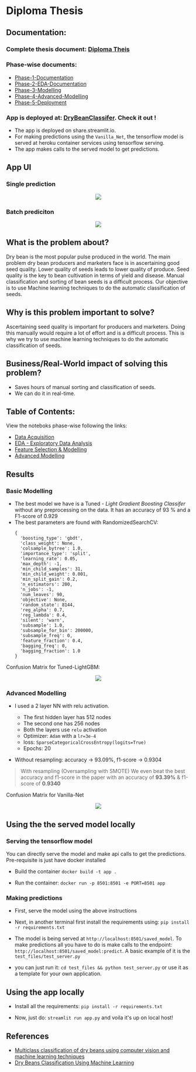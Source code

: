 # Diploma Thesis

## Documentation:

### Complete thesis document: [Diploma Theis](https://github.com/Abhiswain97/DryBeanClassification/blob/master/Documents/Phase-6-Diploma-thesis-104.pdf)
### Phase-wise documents:
- [Phase-1-Documentation](https://github.com/Abhiswain97/DryBeanClassification/blob/master/Documents/Phase-1-Documentation.pdf)
- [Phase-2-EDA-Documentation](https://github.com/Abhiswain97/DryBeanClassification/blob/master/Documents/Phase-2-EDA-Documentation.pdf)
- [Phase-3-Modelling](https://github.com/Abhiswain97/DryBeanClassification/blob/master/Documents/Phase-3-Modelling.pdf)
- [Phase-4-Advanced-Modelling](https://github.com/Abhiswain97/DryBeanClassification/blob/master/Documents/Phase-4-Advanced-Modelling.pdf)
- [Phase-5-Deployment](https://github.com/Abhiswain97/DryBeanClassification/blob/master/Documents/Phase-5-Deployment.pdf)

### App is deployed at: [DryBeanClassifer](https://share.streamlit.io/abhiswain97/drybeanclassification/app.py). Check it out !

- The app is deployed on share.streamlit.io.
- For making predictions using the `Vanilla_Net`, the tensorflow model is served at heroku container services using tensorflow serving.
- The app makes calls to the served model to get predictions.

## App UI

### Single prediction

<p align="center">
  <img src="images/App_single.png">
</p>


### Batch prediciton

<p align="center">
  <img src="images/App_batch.png">
</p>


## What is the problem about?

  Dry bean is the most popular pulse produced in the world. The main problem dry bean
  producers and marketers face is in ascertaining good seed quality. Lower quality of
  seeds leads to lower quality of produce. Seed quality is the key to bean cultivation in
  terms of yield and disease. Manual classification and sorting of bean seeds is a difficult
  process. Our objective is to use Machine learning techniques to do the automatic
  classification of seeds.

## Why is this problem important to solve?

  Ascertaining seed quality is important for producers and marketers. Doing this manually
  would require a lot of effort and is a difficult process. This is why we try to use machine
  learning techniques to do the automatic classification of seeds.
  
## Business/Real-World impact of solving this problem?
  - Saves hours of manual sorting and classification of seeds.
  - We can do it in real-time.


## Table of Contents:

View the noteboks phase-wise following the links:

- [Data Acquisition](https://nbviewer.org/github/Abhiswain97/DryBeanClassification/blob/master/notebooks/Phase-1-Documentation-notebook.ipynb) 
- [EDA - Exploratory Data Analysis](https://nbviewer.org/github/Abhiswain97/DryBeanClassification/blob/master/notebooks/Phase-2-EDA.ipynb)
- [Feature Selection & Modelling](https://nbviewer.org/github/Abhiswain97/DryBeanClassification/blob/master/notebooks/Phase-3.1-Feature-Selection-and-Modelling-Custom%20.ipynb)
- [Advanced Modelling](https://nbviewer.org/github/Abhiswain97/DryBeanClassification/blob/master/notebooks/Phase-4-TF-NN.ipynb)

## Results

### Basic Modelling

- The best model we have is a Tuned - *Light Gradient Boosting Classifer* without any preprocessing on the data. It has an accuracy of 93 % and a F1-score of 0.929
- The best parameters are found with RandomizedSearchCV: 
  ```
  {
    'boosting_type': 'gbdt',
    'class_weight': None,
    'colsample_bytree': 1.0,
    'importance_type': 'split',
    'learning_rate': 0.05,
    'max_depth': -1,
    'min_child_samples': 31,
    'min_child_weight': 0.001,
    'min_split_gain': 0.2,
    'n_estimators': 200,
    'n_jobs': -1,
    'num_leaves': 90,
    'objective': None,
    'random_state': 8144,
    'reg_alpha': 0.7,
    'reg_lambda': 0.4,
    'silent': 'warn',
    'subsample': 1.0,
    'subsample_for_bin': 200000,
    'subsample_freq': 0,
    'feature_fraction': 0.4,
    'bagging_freq': 0,
    'bagging_fraction': 1.0
  }
  ```

Confusion Matrix for Tuned-LightGBM:

<p align="center">
  <img src="ML_results/CF_Tuned_LightGBM_without_trans.png">
</p>

### Advanced Modelling

- I used a 2 layer NN with relu activation.
  - The first hidden layer has 512 nodes
  - The second one has 256 nodes
  - Both the layers use `relu` activation
  - Optimizer: `Adam` with a `lr=3e-4`
  - loss: `SparseCategoricalCrossEntropy(logits=True)`
  - Epochs: 20

- Without resampling: accuracy -> 93.09%, f1-score -> 0.9304 

> With resampling (Oversampling with SMOTE) We even beat the best accuracy and f1-score in the paper with an accuracy of **93.39%** & f1-score of **0.9340**

Confusion Matrix for Vanilla-Net

<p align="center">
  <img src="https://raw.githubusercontent.com/Abhiswain97/DryBeanClassification/master/ML_results/Confusion_matrix_Vanilla_Net_SMOTE.png">
</p>

## Using the the served model locally

### Serving the tensorflow model

You can directly serve the model and make api calls to get the predictions. Pre-requisite is just have docker installed

- Build the container `docker build -t app .`

- Run the container: `docker run -p 8501:8501 -e PORT=8501 app`
  
### Making predictions

- First, serve the model using the above instructions

- Next, in another terminal first install the requirements using: `pip install -r requirements.txt`

- The model is being served at `http://localhost:8501/saved_model`. To make predictions all you have to do is make calls to the endpoint: `http://localhost:8501/saved_model:predict`. A basic example of it is the `test_files/test_server.py`

- you can just run it: `cd test_files && python test_server.py` or use it as a template for your own application.

## Using the app locally

- Install all the requirements: `pip install -r requirements.txt`

- Now, just do: `streamlit run app.py` and voila it's up on local host! 


## References

- [Multiclass classification of dry beans using computer vision and machine learning techniques](https://www.sciencedirect.com/science/article/abs/pii/S0168169919311573)
- [Dry Beans Classification Using Machine Learning](http://ceur-ws.org/Vol-2951/paper3.pdf)
